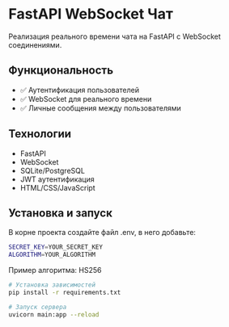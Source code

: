 # FastAPI WebSocket Чат

Реализация реального времени чата на FastAPI с WebSocket соединениями.

## Функциональность

- ✅ Аутентификация пользователей
- ✅ WebSocket для реального времени
- ✅ Личные сообщения между пользователями

## Технологии

- FastAPI
- WebSocket
- SQLite/PostgreSQL
- JWT аутентификация
- HTML/CSS/JavaScript

## Установка и запуск

В корне проекта создайте файл .env, в него добавьте:

```bash
SECRET_KEY=YOUR_SECRET_KEY
ALGORITHM=YOUR_ALGORITHM
```

Пример алгоритма: HS256

```bash
# Установка зависимостей
pip install -r requirements.txt

# Запуск сервера
uvicorn main:app --reload
```